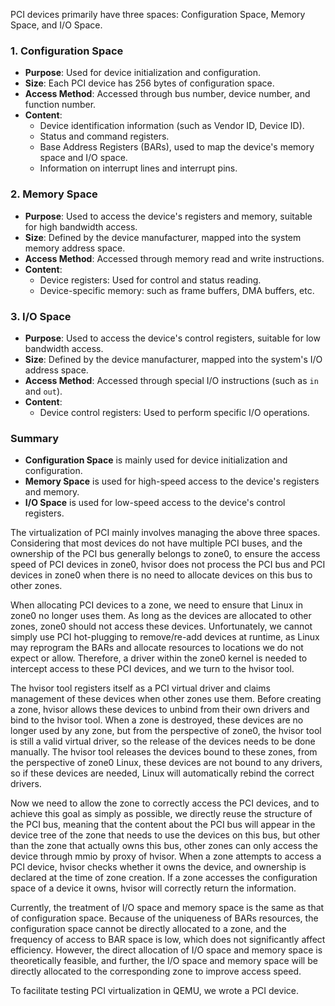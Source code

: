 PCI devices primarily have three spaces: Configuration Space, Memory Space, and I/O Space.

### 1. Configuration Space
- **Purpose**: Used for device initialization and configuration.
- **Size**: Each PCI device has 256 bytes of configuration space.
- **Access Method**: Accessed through bus number, device number, and function number.
- **Content**:
  - Device identification information (such as Vendor ID, Device ID).
  - Status and command registers.
  - Base Address Registers (BARs), used to map the device's memory space and I/O space.
  - Information on interrupt lines and interrupt pins.

### 2. Memory Space
- **Purpose**: Used to access the device's registers and memory, suitable for high bandwidth access.
- **Size**: Defined by the device manufacturer, mapped into the system memory address space.
- **Access Method**: Accessed through memory read and write instructions.
- **Content**:
  - Device registers: Used for control and status reading.
  - Device-specific memory: such as frame buffers, DMA buffers, etc.

### 3. I/O Space
- **Purpose**: Used to access the device's control registers, suitable for low bandwidth access.
- **Size**: Defined by the device manufacturer, mapped into the system's I/O address space.
- **Access Method**: Accessed through special I/O instructions (such as `in` and `out`).
- **Content**:
  - Device control registers: Used to perform specific I/O operations.

### Summary
- **Configuration Space** is mainly used for device initialization and configuration.
- **Memory Space** is used for high-speed access to the device's registers and memory.
- **I/O Space** is used for low-speed access to the device's control registers.

The virtualization of PCI mainly involves managing the above three spaces. Considering that most devices do not have multiple PCI buses, and the ownership of the PCI bus generally belongs to zone0, to ensure the access speed of PCI devices in zone0, hvisor does not process the PCI bus and PCI devices in zone0 when there is no need to allocate devices on this bus to other zones.

When allocating PCI devices to a zone, we need to ensure that Linux in zone0 no longer uses them. As long as the devices are allocated to other zones, zone0 should not access these devices. Unfortunately, we cannot simply use PCI hot-plugging to remove/re-add devices at runtime, as Linux may reprogram the BARs and allocate resources to locations we do not expect or allow. Therefore, a driver within the zone0 kernel is needed to intercept access to these PCI devices, and we turn to the hvisor tool.

The hvisor tool registers itself as a PCI virtual driver and claims management of these devices when other zones use them. Before creating a zone, hvisor allows these devices to unbind from their own drivers and bind to the hvisor tool. When a zone is destroyed, these devices are no longer used by any zone, but from the perspective of zone0, the hvisor tool is still a valid virtual driver, so the release of the devices needs to be done manually. The hvisor tool releases the devices bound to these zones, from the perspective of zone0 Linux, these devices are not bound to any drivers, so if these devices are needed, Linux will automatically rebind the correct drivers.

Now we need to allow the zone to correctly access the PCI devices, and to achieve this goal as simply as possible, we directly reuse the structure of the PCI bus, meaning that the content about the PCI bus will appear in the device tree of the zone that needs to use the devices on this bus, but other than the zone that actually owns this bus, other zones can only access the device through mmio by proxy of hvisor. When a zone attempts to access a PCI device, hvisor checks whether it owns the device, and ownership is declared at the time of zone creation. If a zone accesses the configuration space of a device it owns, hvisor will correctly return the information.

Currently, the treatment of I/O space and memory space is the same as that of configuration space. Because of the uniqueness of BARs resources, the configuration space cannot be directly allocated to a zone, and the frequency of access to BAR space is low, which does not significantly affect efficiency. However, the direct allocation of I/O space and memory space is theoretically feasible, and further, the I/O space and memory space will be directly allocated to the corresponding zone to improve access speed.

To facilitate testing PCI virtualization in QEMU, we wrote a PCI device.